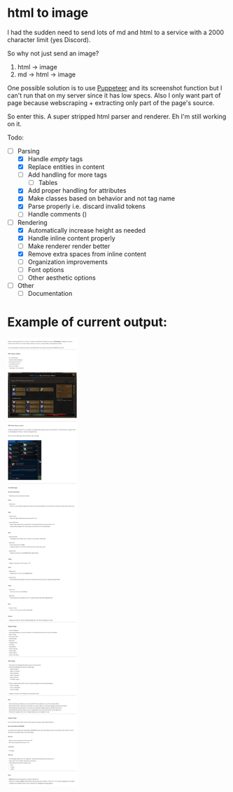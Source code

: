 # html to image

I had the sudden need to send lots of md and html
to a service with a 2000 character limit (yes Discord).

So why not just send an image?
1. html -> image
2. md -> html -> image

One possible solution is to use [Puppeteer](https://github.com/GoogleChrome/puppeteer) and its screenshot function but I can't run that on my server since it has low specs. Also I only want part of page because webscraping + extracting only part of the page's source.

So enter this. A super stripped html parser and renderer. Eh I'm still working on it.

Todo:
- [ ] Parsing
    - [x] Handle *empty* tags
    - [x] Replace entities in content
    - [ ] Add handling for more tags
        - [ ] Tables
    - [x] Add proper handling for attributes
    - [x] Make classes based on behavior and not tag name
    - [x] Parse properly i.e. discard invalid tokens
    - [ ] Handle comments (<!-- ... -->)
- [ ] Rendering
    - [x] Automatically increase height as needed
    - [x] Handle inline content properly
    - [ ] Make renderer render better
    - [x] Remove extra spaces from inline content
    - [ ] Organization improvements
    - [ ] Font options
    - [ ] Other aesthetic options
- [ ] Other
    - [ ] Documentation
    
# Example of current output:
![test](tests/test59-03.html.jpg)
